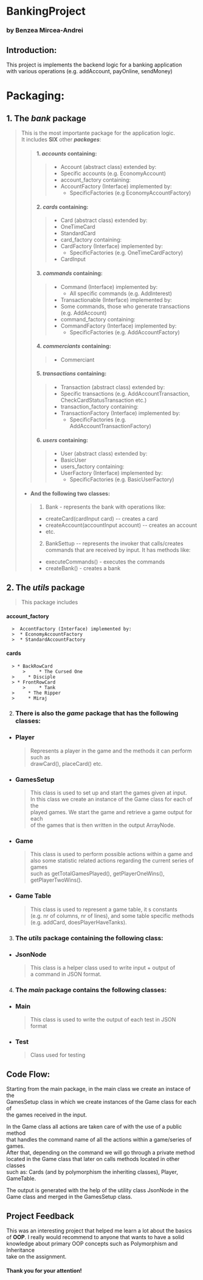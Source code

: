 # BankingProject
### by Benzea Mircea-Andrei


## Introduction:

This project is implements the backend logic for a banking application  
with various operations (e.g. addAccount, payOnline, sendMoney)

# Packaging:
## 1. The _**bank**_ package
>This is the most importante package for the application logic.  
> It includes **SIX** other _**packages**_:  
>>#### 1. _*accounts*_ containing:
>>> - Account (abstract class) extended by:
>>>  - Specific accounts (e.g. EconomyAccount)
>>> - account_factory containing:  
>>>  - AccountFactory (Interface) implemented by:
>>>    - SpecificFactories (e.g EconomyAccountFactory)
>>>
>>#### 2. _*cards*_ containing:
>>> - Card (abstract class) extended by:
  >>>  - OneTimeCard
  >>>  - StandardCard
>>> - card_factory containing:
>>>  - CardFactory (Interface) implemented by:
>>>    - SpecificFactories (e.g. OneTimeCardFactory)
>>> - CardInput 
>>#### 3. _*commands*_ containing:
>>> - Command (Interface) implemented by:
>>>   - All specific commands (e.g. AddInterest)
>>> - Transactionable (Interface) implemented by:
>>>  - Some commands, those who generate transactions (e.g. AddAccount)
>>> - command_factory containing:
>>>  - CommandFactory (Interface) implemented by:
>>>    - SpecificFactories (e.g. AddAccountFactory)
>>#### 4. _*commerciants*_ containing:
>>> - Commerciant
>>#### 5. _*transactions*_ containing:
>>> - Transaction (abstract class) extended by: 
>>>  - Specific transactions (e.g. AddAccountTransaction, CheckCardStatusTransaction etc.)
>>> - transaction_factory containing:
>>>  - TransactionFactory (Interface) implemented by:
>>>    - SpecificFactories (e.g. AddAccountTransactionFactory)
>>#### 6. _*users*_ containing:
>>> - User (abstract class) extended by:
>>>  - BasicUser
>>> - users_factory containing:
>>>  - UserFactory (Interface) implemented by:
>>>    - SpecificFactories (e.g. BasicUserFactory)  
> - #### And the following **two** classes:
>> 1. Bank - represents the bank with operations like:
>> -  createCard(cardInput card) -- creates a card  
>> - createAccount(accountInput account) -- creates an account  
>> - etc.  
>> 2. BankSettup -- represents the invoker that calls/creates commands
>>                   that are received by input. It has methods like:
>> - executeCommands() - executes the commands
>> - createBank() - creates a bank


## 2. The _**utils**_ package
> This package includes 
#### account_factory
      >  AccontFactory (Interface) implemented by:  
      >  * EconomyAccountFactory
      >  * StandardAccountFactory
#### cards
      > * BackRowCard
          >     * The Cursed One
      >     * Disciple
      > * FrontRowCard
          >     * Tank
      >     * The Ripper
      >     * Miraj

2. ### There is also the _**game**_ package that has the following classes:

* ###  Player
  > Represents a player in the game and the methods it can perform such as  
  drawCard(), placeCard() etc.
* ### GamesSetup
  > This class is used to set up and start the games given at input.  
  In this class we create an instance of the Game class for each of the  
  played games. We start the game and retrieve a game output for each  
  of the games that is then written in the output ArrayNode.
* ### Game
  > This class is used to perform possible actions within a game and  
  also some statistic related actions regarding the current series of games  
  such as getTotalGamesPlayed(), getPlayerOneWins(), getPlayerTwoWins().

* ### Game Table
  > This class is used to represent a game table, it s constants  
  > (e.g. nr of columns, nr of lines), and some table specific methods  
  > (e.g. addCard, doesPlayerHaveTanks).

3. ### The _utils_ package containing the following class:

* ### JsonNode
  >   This class is a helper class used to write input + output of  
  a command in JSON format.

4. ### The _main_ package contains the following classes:

* ### Main
  > This class is used to write the output of each test in JSON  
  > format
* ### Test
  > Class used for testing

## Code Flow:
Starting from the main package, in the main class we create an instace of the  
GamesSetup class in which we create instances of the Game class for each of  
the games received in the input.

In the Game class all actions are taken care of with the use of a public method  
that handles the command name of all the actions within a game/series of games.  
After that, depending on the command we will go through a private method  
located in the Game class that later on calls methods located in other classes  
such as: Cards (and by polymorphism the inheriting classes), Player, GameTable.

The output is generated with the help of the utility class JsonNode in the  
Game class and merged in the GamesSetup class.

## Project Feedback

This was an interesting project that helped me learn a lot about the basics  
of **OOP**. I really would recommend to anyone that wants to have a solid  
knowledge about primary OOP concepts such as Polymorphism and Inheritance  
take on the assignment.
#### Thank you for your attention!